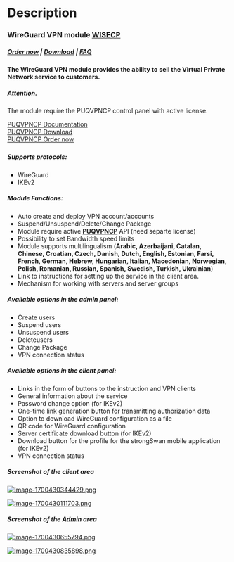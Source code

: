 # Description

### WireGuard VPN module **[WISECP](https://puqcloud.com/link.php?id=78)** 

##### [Order now](https://puqcloud.com/index.php?rp=/store/wisecp-module-wireguard-vpn) | [Download](https://download.puqcloud.com/WISECP/Product/PUQ_WISECP-WireGuard-VPN/) | [FAQ](https://faq.puqcloud.com/)

#### The WireGuard VPN module provides the ability to sell the Virtual Private Network service to customers.

##### Attention.  
The module require the PUQVPNCP control panel with active license.   
  
[PUQVPNCP Documentation](https://doc.puq.info/books/puqvpncp/page/description)  
[PUQVPNCP Download](https://download.puqcloud.com/cp/puqvpncp/)  
[PUQVPNCP Order now](https://panel.puqcloud.com/index.php?rp=/store/puqvpn)

#####  

##### Supports protocols:

- WireGuard
- IKEv2

##### Module Functions:

- Auto create and deploy VPN account/accounts
- Suspend/Unsuspend/Delete/Change Package
- Module require active **[PUQVPNCP](https://doc.puq.info/books/puqvpncp/page/description)** API (need separte license)
- Possibility to set Bandwidth speed limits
- Module supports multilingualism (**Arabic, Azerbaijani, Catalan, Chinese, Croatian, Czech, Danish, Dutch, English, Estonian, Farsi, French, German, Hebrew, Hungarian, Italian, Macedonian, Norwegian, Polish, Romanian, Russian, Spanish, Swedish, Turkish, Ukrainian**)
- Link to instructions for setting up the service in the client area.
- Mechanism for working with servers and server groups

##### Available options in the admin panel:

- Create users
- Suspend users
- Unsuspend users
- Deleteusers
- Change Package
- VPN connection status

##### Available options in the client panel:

- Links in the form of buttons to the instruction and VPN clients
- General information about the service
- Password change option (for IKEv2)
- One-time link generation button for transmitting authorization data
- Option to download WireGuard configuration as a file
- QR code for WireGuard configuration
- Server certificate download button (for IKEv2)
- Download button for the profile for the strongSwan mobile application (for IKEv2)
- VPN connection status

##### Screenshot of the client area

[![image-1700430344429.png](https://doc.puq.info/uploads/images/gallery/2023-11/scaled-1680-/image-1700430344429.png)](https://doc.puq.info/uploads/images/gallery/2023-11/image-1700430344429.png)

[![image-1700430111703.png](https://doc.puq.info/uploads/images/gallery/2023-11/scaled-1680-/image-1700430111703.png)](https://doc.puq.info/uploads/images/gallery/2023-11/image-1700430111703.png)

##### Screenshot of the Admin area

[![image-1700430655794.png](https://doc.puq.info/uploads/images/gallery/2023-11/scaled-1680-/image-1700430655794.png)](https://doc.puq.info/uploads/images/gallery/2023-11/image-1700430655794.png)

[![image-1700430835898.png](https://doc.puq.info/uploads/images/gallery/2023-11/scaled-1680-/image-1700430835898.png)](https://doc.puq.info/uploads/images/gallery/2023-11/image-1700430835898.png)

<div id="bkmrk-"><div></div></div><div id="bkmrk--4"><div></div></div>